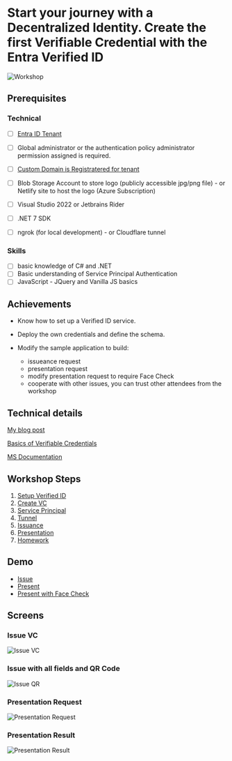 # Start your journey with a Decentralized Identity. Create the first Verifiable Credential with the Entra Verified ID

![Workshop](doc/pict/workshop.png)

## Prerequisites
### Technical
- [ ] [Entra ID Tenant](https://www.microsoft.com/en-gb/security/business/identity-access/microsoft-entra-id)
- [ ] Global administrator or the authentication policy administrator permission assigned is required.
- [ ] [Custom Domain is Registratered for tenant](https://learn.microsoft.com/en-us/entra/identity/users/domains-manage)
- [ ] Blob Storage Account to store logo (publicly accessible jpg/png file) - or Netlify site to host the logo (Azure Subscription)

- [ ] Visual Studio 2022 or Jetbrains Rider
- [ ] .NET 7 SDK

- [ ] ngrok (for local development) - or Cloudflare tunnel

### Skills
- [ ] basic knowledge of C# and .NET
- [ ] Basic understanding of Service Principal Authentication
- [ ] JavaScript - JQuery and Vanilla JS basics

## Achievements
- Know how to set up a Verified ID service.
- Deploy the own credentials and define the schema.

- Modify the sample application to build:
    - issueance request
    - presentation request
    - modify presentation request to require Face Check
    - cooperate with other issues, you can trust other attendees from the workshop

## Technical details
[My blog post](https://mjendza.net/post/entra-verified-id/)

[Basics of Verifiable Credentials](doc/basic/)

[MS Documentation](https://learn.microsoft.com/en-us/entra/verified-id/decentralized-identifier-overview)

## Workshop Steps
1. [Setup Verified ID](doc/stage-1/setup-verified-id.md)
2. [Create VC](doc/stage-2/create-vc.md)
3. [Service Principal](doc/stage-3/service-principal.md)
4. [Tunnel](doc/stage-4/ngrok.md)
5. [Issuance](doc/stage-5/issue.md)
6. [Presentation](doc/stage-6/present.md)
7. [Homework](doc/stage-7/homework.md)

## Demo
- [Issue](https://vc.factorlabs.pl/workshop/issue/demo-face-check.html)
- [Present](https://vc.factorlabs.pl/workshop/present/demo-face-check.html)
- [Present with Face Check](https://vc.factorlabs.pl/workshop/present/demo-face-check.html?faceCheckEnabled=1)

## Screens
### Issue VC
![Issue VC](doc/pict/issue.png)

### Issue with all fields and QR Code
![Issue QR](doc/pict/full-issue.png)

### Presentation Request
![Presentation Request](doc/pict/present.png)

### Presentation Result
![Presentation Result](doc/pict/presentation-result.png)